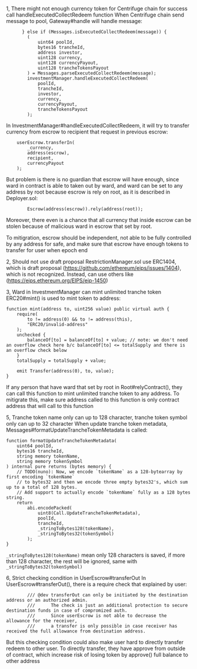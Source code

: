 1, There might not enough currency token for Centrifuge chain for success call handleExecutedCollectRedeem function
When Centrifuge chain send message to pool, Gateway#handle will handle message:

          } else if (Messages.isExecutedCollectRedeem(message)) {
            (
                uint64 poolId,
                bytes16 trancheId,
                address investor,
                uint128 currency,
                uint128 currencyPayout,
                uint128 trancheTokensPayout
            ) = Messages.parseExecutedCollectRedeem(message);
            investmentManager.handleExecutedCollectRedeem(
                poolId,
                trancheId,
                investor,
                currency,
                currencyPayout,
                trancheTokensPayout
            );

In InvestmentManager#handleExecutedCollectRedeem, it will try to transfer currency from escrow to recipient that request in previous escrow:

        userEscrow.transferIn(
            _currency,
            address(escrow),
            recipient,
            currencyPayout
        );

But problem is there is no guardian that escrow will have enough, since ward in contract is able to taken out by ward, and ward can be set to any address by root because escrow is rely on root, as it is described in Deployer.sol:

            Escrow(address(escrow)).rely(address(root));
Moreover, there even is a chance that all currency that inside escrow can be stolen because of malicious ward in escrow that set by root.

To mitigration, escrow should be independent, not able to be fully controlled by any address for safe, and make sure that escrow have enough tokens to transfer for user when epoch end

2, Should not use draft proposal
RestrictionManager.sol use ERC1404, which is draft proposal (https://github.com/ethereum/eips/issues/1404), which is not recognized. Instead, can use others like (https://eips.ethereum.org/EIPS/eip-1450)

3, Ward in InvestmentManager can mint unlimited tranche token
ERC20#mint() is used to mint token to address:

    function mint(address to, uint256 value) public virtual auth {
        require(
            to != address(0) && to != address(this),
            "ERC20/invalid-address"
        );
        unchecked {
            balanceOf[to] = balanceOf[to] + value; // note: we don't need an overflow check here b/c balanceOf[to] <= totalSupply and there is an overflow check below
        }
        totalSupply = totalSupply + value;

        emit Transfer(address(0), to, value);
    }
If any person that have ward that set by root in Root#relyContract(), they can call this function to mint unlimited tranche token to any address. To mitigrate this, make sure address called to this function is only contract address that will call to this function

5, Tranche token name only can up to 128 character, tranche token symbol only can up to 32 character
When update tranche token metadata, Messages#formatUpdateTrancheTokenMetadata is called:

    function formatUpdateTrancheTokenMetadata(
        uint64 poolId,
        bytes16 trancheId,
        string memory tokenName,
        string memory tokenSymbol
    ) internal pure returns (bytes memory) {
        // TODO(nuno): Now, we encode `tokenName` as a 128-bytearray by first encoding `tokenName`
        // to bytes32 and then we encode three empty bytes32's, which sum up to a total of 128 bytes.
        // Add support to actually encode `tokenName` fully as a 128 bytes string.
        return
            abi.encodePacked(
                uint8(Call.UpdateTrancheTokenMetadata),
                poolId,
                trancheId,
                _stringToBytes128(tokenName),
                _stringToBytes32(tokenSymbol)
            );
    }

`_stringToBytes128(tokenName)` mean only 128 characters is saved, if more than 128 character, the rest will be ignored, same with `_stringToBytes32(tokenSymbol)`

6, Strict checking condition in UserEscrow#transferOut
In UserEscrow#transferOut(), there is a require check that explained by user:

            /// @dev transferOut can only be initiated by the destination address or an authorized admin.
            ///      The check is just an additional protection to secure destination funds in case of compromized auth.
            ///      Since userEscrow is not able to decrease the allowance for the receiver,
            ///      a transfer is only possible in case receiver has received the full allowance from destination address.
But this checking condition could also make user hard to directly transfer redeem to other user. To directly transfer, they have approve from outside of contract, which increase risk of losing token by approve() full balance to other address